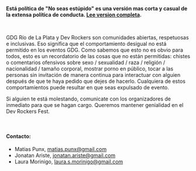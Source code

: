 __Está política de "No seas estúpido" es una versión mas corta y casual de la extensa política de conducta. [Lee version completa](https://meta.wikimedia.org/wiki/No_seas_est%C3%BApido).__

<br/>

GDG Río de La Plata y Dev Rockers son comunidades abiertas, respetuosas e inclusivas. Eso significa que el comportamiento desigual no está permitido en los eventos GDG. Como sabemos que esto no es obvio para todos, esto es un recordatorio de las cosas que no están permitidas: chistes o comentarios ofensivos sobre sexo / sexualidad / raza / religión / nacionalidad / tamaño corporal, mostrar porno en público, tocar a las personas sin invitación de manera continua para interactuar con alguien después de que te haya pedido que dejes de hacerlo. Cualquiera de estos comportamientos puede resultar en que seas expulsado de evento.

Si alguien te está molestando, comunicate con los organizadores de inmediato para que se hagan cargo. Queremos mantener genialidad en el Dev Rockers Fest.

<br/>

#### Contacto:

- Matias Punx, [matias.punx@gmail.com](mailto:matias.punx@gmail.com)<br>
- Jonatan Ariste, [jonatan.ariste@gmail.com](mailto:jonatan.ariste@gmail.com)<br>
- Laura Morinigo, [laura.s.morinigo@gmail.com](mailto:laura.s.morinigo@gmail.com)
